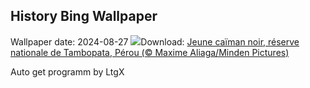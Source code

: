 ## History Bing Wallpaper
Wallpaper date: 2024-08-27
![](https://www.bing.com/th?id=OHR.YoungCaiman_FR-FR4221031673_UHD.jpg&w=1000)Download: [Jeune caïman noir, réserve nationale de Tambopata, Pérou (© Maxime Aliaga/Minden Pictures)](https://www.bing.com/th?id=OHR.YoungCaiman_FR-FR4221031673_UHD.jpg)

Auto get programm by LtgX
